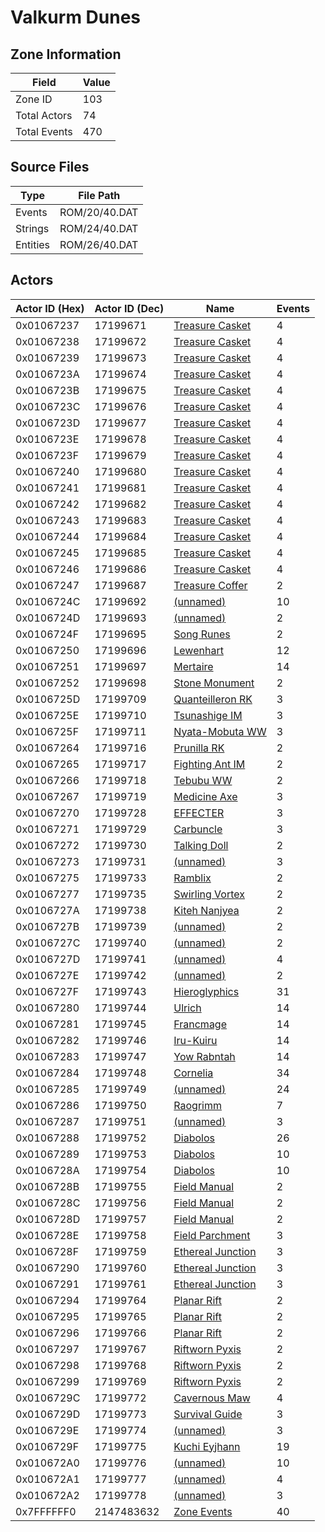 # Valkurm Dunes

## Zone Information

| Field        |   Value |
|--------------|---------|
| Zone ID      |     103 |
| Total Actors |      74 |
| Total Events |     470 |

## Source Files

| Type     | File Path     |
|----------|---------------|
| Events   | ROM/20/40.DAT |
| Strings  | ROM/24/40.DAT |
| Entities | ROM/26/40.DAT |

## Actors

| Actor ID (Hex)   |   Actor ID (Dec) | Name                                                         |   Events |
|------------------|------------------|--------------------------------------------------------------|----------|
| 0x01067237       |         17199671 | [Treasure Casket](./17199671%20-%20Treasure%20Casket.md)     |        4 |
| 0x01067238       |         17199672 | [Treasure Casket](./17199672%20-%20Treasure%20Casket.md)     |        4 |
| 0x01067239       |         17199673 | [Treasure Casket](./17199673%20-%20Treasure%20Casket.md)     |        4 |
| 0x0106723A       |         17199674 | [Treasure Casket](./17199674%20-%20Treasure%20Casket.md)     |        4 |
| 0x0106723B       |         17199675 | [Treasure Casket](./17199675%20-%20Treasure%20Casket.md)     |        4 |
| 0x0106723C       |         17199676 | [Treasure Casket](./17199676%20-%20Treasure%20Casket.md)     |        4 |
| 0x0106723D       |         17199677 | [Treasure Casket](./17199677%20-%20Treasure%20Casket.md)     |        4 |
| 0x0106723E       |         17199678 | [Treasure Casket](./17199678%20-%20Treasure%20Casket.md)     |        4 |
| 0x0106723F       |         17199679 | [Treasure Casket](./17199679%20-%20Treasure%20Casket.md)     |        4 |
| 0x01067240       |         17199680 | [Treasure Casket](./17199680%20-%20Treasure%20Casket.md)     |        4 |
| 0x01067241       |         17199681 | [Treasure Casket](./17199681%20-%20Treasure%20Casket.md)     |        4 |
| 0x01067242       |         17199682 | [Treasure Casket](./17199682%20-%20Treasure%20Casket.md)     |        4 |
| 0x01067243       |         17199683 | [Treasure Casket](./17199683%20-%20Treasure%20Casket.md)     |        4 |
| 0x01067244       |         17199684 | [Treasure Casket](./17199684%20-%20Treasure%20Casket.md)     |        4 |
| 0x01067245       |         17199685 | [Treasure Casket](./17199685%20-%20Treasure%20Casket.md)     |        4 |
| 0x01067246       |         17199686 | [Treasure Casket](./17199686%20-%20Treasure%20Casket.md)     |        4 |
| 0x01067247       |         17199687 | [Treasure Coffer](./17199687%20-%20Treasure%20Coffer.md)     |        2 |
| 0x0106724C       |         17199692 | [(unnamed)](./17199692.md)                                   |       10 |
| 0x0106724D       |         17199693 | [(unnamed)](./17199693.md)                                   |        2 |
| 0x0106724F       |         17199695 | [Song Runes](./17199695%20-%20Song%20Runes.md)               |        2 |
| 0x01067250       |         17199696 | [Lewenhart](./17199696%20-%20Lewenhart.md)                   |       12 |
| 0x01067251       |         17199697 | [Mertaire](./17199697%20-%20Mertaire.md)                     |       14 |
| 0x01067252       |         17199698 | [Stone Monument](./17199698%20-%20Stone%20Monument.md)       |        2 |
| 0x0106725D       |         17199709 | [Quanteilleron RK](./17199709%20-%20Quanteilleron%20RK.md)   |        3 |
| 0x0106725E       |         17199710 | [Tsunashige IM](./17199710%20-%20Tsunashige%20IM.md)         |        3 |
| 0x0106725F       |         17199711 | [Nyata-Mobuta WW](./17199711%20-%20Nyata-Mobuta%20WW.md)     |        3 |
| 0x01067264       |         17199716 | [Prunilla RK](./17199716%20-%20Prunilla%20RK.md)             |        2 |
| 0x01067265       |         17199717 | [Fighting Ant IM](./17199717%20-%20Fighting%20Ant%20IM.md)   |        2 |
| 0x01067266       |         17199718 | [Tebubu WW](./17199718%20-%20Tebubu%20WW.md)                 |        2 |
| 0x01067267       |         17199719 | [Medicine Axe](./17199719%20-%20Medicine%20Axe.md)           |        3 |
| 0x01067270       |         17199728 | [EFFECTER](./17199728%20-%20EFFECTER.md)                     |        3 |
| 0x01067271       |         17199729 | [Carbuncle](./17199729%20-%20Carbuncle.md)                   |        3 |
| 0x01067272       |         17199730 | [Talking Doll](./17199730%20-%20Talking%20Doll.md)           |        2 |
| 0x01067273       |         17199731 | [(unnamed)](./17199731.md)                                   |        3 |
| 0x01067275       |         17199733 | [Ramblix](./17199733%20-%20Ramblix.md)                       |        2 |
| 0x01067277       |         17199735 | [Swirling Vortex](./17199735%20-%20Swirling%20Vortex.md)     |        2 |
| 0x0106727A       |         17199738 | [Kiteh Nanjyea](./17199738%20-%20Kiteh%20Nanjyea.md)         |        2 |
| 0x0106727B       |         17199739 | [(unnamed)](./17199739.md)                                   |        2 |
| 0x0106727C       |         17199740 | [(unnamed)](./17199740.md)                                   |        2 |
| 0x0106727D       |         17199741 | [(unnamed)](./17199741.md)                                   |        4 |
| 0x0106727E       |         17199742 | [(unnamed)](./17199742.md)                                   |        2 |
| 0x0106727F       |         17199743 | [Hieroglyphics](./17199743%20-%20Hieroglyphics.md)           |       31 |
| 0x01067280       |         17199744 | [Ulrich](./17199744%20-%20Ulrich.md)                         |       14 |
| 0x01067281       |         17199745 | [Francmage](./17199745%20-%20Francmage.md)                   |       14 |
| 0x01067282       |         17199746 | [Iru-Kuiru](./17199746%20-%20Iru-Kuiru.md)                   |       14 |
| 0x01067283       |         17199747 | [Yow Rabntah](./17199747%20-%20Yow%20Rabntah.md)             |       14 |
| 0x01067284       |         17199748 | [Cornelia](./17199748%20-%20Cornelia.md)                     |       34 |
| 0x01067285       |         17199749 | [(unnamed)](./17199749.md)                                   |       24 |
| 0x01067286       |         17199750 | [Raogrimm](./17199750%20-%20Raogrimm.md)                     |        7 |
| 0x01067287       |         17199751 | [(unnamed)](./17199751.md)                                   |        3 |
| 0x01067288       |         17199752 | [Diabolos](./17199752%20-%20Diabolos.md)                     |       26 |
| 0x01067289       |         17199753 | [Diabolos](./17199753%20-%20Diabolos.md)                     |       10 |
| 0x0106728A       |         17199754 | [Diabolos](./17199754%20-%20Diabolos.md)                     |       10 |
| 0x0106728B       |         17199755 | [Field Manual](./17199755%20-%20Field%20Manual.md)           |        2 |
| 0x0106728C       |         17199756 | [Field Manual](./17199756%20-%20Field%20Manual.md)           |        2 |
| 0x0106728D       |         17199757 | [Field Manual](./17199757%20-%20Field%20Manual.md)           |        2 |
| 0x0106728E       |         17199758 | [Field Parchment](./17199758%20-%20Field%20Parchment.md)     |        3 |
| 0x0106728F       |         17199759 | [Ethereal Junction](./17199759%20-%20Ethereal%20Junction.md) |        3 |
| 0x01067290       |         17199760 | [Ethereal Junction](./17199760%20-%20Ethereal%20Junction.md) |        3 |
| 0x01067291       |         17199761 | [Ethereal Junction](./17199761%20-%20Ethereal%20Junction.md) |        3 |
| 0x01067294       |         17199764 | [Planar Rift](./17199764%20-%20Planar%20Rift.md)             |        2 |
| 0x01067295       |         17199765 | [Planar Rift](./17199765%20-%20Planar%20Rift.md)             |        2 |
| 0x01067296       |         17199766 | [Planar Rift](./17199766%20-%20Planar%20Rift.md)             |        2 |
| 0x01067297       |         17199767 | [Riftworn Pyxis](./17199767%20-%20Riftworn%20Pyxis.md)       |        2 |
| 0x01067298       |         17199768 | [Riftworn Pyxis](./17199768%20-%20Riftworn%20Pyxis.md)       |        2 |
| 0x01067299       |         17199769 | [Riftworn Pyxis](./17199769%20-%20Riftworn%20Pyxis.md)       |        2 |
| 0x0106729C       |         17199772 | [Cavernous Maw](./17199772%20-%20Cavernous%20Maw.md)         |        4 |
| 0x0106729D       |         17199773 | [Survival Guide](./17199773%20-%20Survival%20Guide.md)       |        3 |
| 0x0106729E       |         17199774 | [(unnamed)](./17199774.md)                                   |        3 |
| 0x0106729F       |         17199775 | [Kuchi Eyjhann](./17199775%20-%20Kuchi%20Eyjhann.md)         |       19 |
| 0x010672A0       |         17199776 | [(unnamed)](./17199776.md)                                   |       10 |
| 0x010672A1       |         17199777 | [(unnamed)](./17199777.md)                                   |        4 |
| 0x010672A2       |         17199778 | [(unnamed)](./17199778.md)                                   |        3 |
| 0x7FFFFFF0       |       2147483632 | [Zone Events](./Zone%20Events.md)                            |       40 |